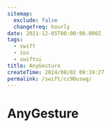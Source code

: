 ```yaml
---
sitemap:
  exclude: false
  changefreq: hourly
date: 2021-12-05T00:00:00.000Z
tags:
  - swift
  - ios
  - swiftui
title: AnyGesture
createTime: 2024/08/02 09:19:27
permalink: /swift/cc90uswg/
---
```


# AnyGesture
